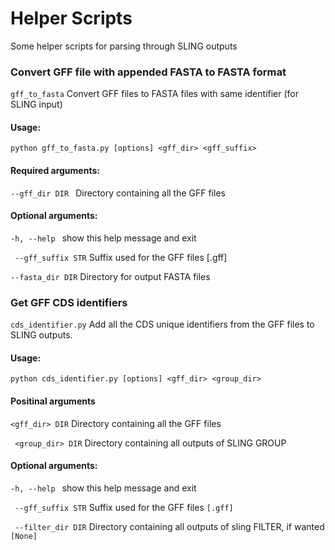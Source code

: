 # Helper Scripts

Some helper scripts for parsing through SLING outputs


### Convert GFF file with appended FASTA to FASTA format

`gff_to_fasta`		Convert GFF files to FASTA files with same identifier (for SLING input)

#### Usage: 

`python gff_to_fasta.py [options] <gff_dir> <gff_suffix>`




#### Required arguments:
  
  `--gff_dir DIR `    Directory containing all the GFF files

#### Optional arguments:
  
  `-h, --help `       show this help message and exit

`  --gff_suffix STR ` Suffix used for the GFF files [.gff]

 ` --fasta_dir DIR `  Directory for output FASTA files


### Get GFF CDS identifiers

`cds_identifier.py`    Add all the CDS unique identifiers from the GFF files to SLING outputs.

#### Usage:

`python cds_identifier.py [options] <gff_dir> <group_dir>`

#### Positinal arguments

`<gff_dir> DIR`    Directory containing all the GFF files

` <group_dir> DIR`   Directory containing all outputs of SLING GROUP

#### Optional arguments:
 ` -h, --help  `      show this help message and exit
 
 ` --gff_suffix STR`  Suffix used for the GFF files `[.gff]`
 
`  --filter_dir DIR ` Directory containing all outputs of sling FILTER, if wanted `[None]`
